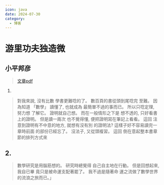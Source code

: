 ```yaml
---
icon: java
date: 2024-07-30
category:
  - 博客
---
```


# 游里功夫独造微

<!-- more -->

## 小平邦彦

> [文章pdf](https://www.math.sinica.edu.tw/media/pdf/d251/25105.pdf)

1. 

> 對我來說, 沒有比數
學書更難唸的了。 數百頁的書從頭到尾唸完
至難。 因為知道 「數學」 讀懂了, 也就成為
最簡單不過的事而已。 所以只唸定理, 努力想
了解它。 證明就自己想。 而在一般情形之下是
想不透的, 只好看書上的證明。 但是讀一兩次
也不覺得懂, 便把證明寫在筆記上看看。 這回
注意到證明有不中意的地方, 就想有沒有別
的證明法? 這樣子好不容易讀完一章時前面
的部份已經忘了。 沒法子, 又從頭複習。 這回
倒在意起整本書章節的排列方式來



## 2. 

>數學研究是用腦筋想的。 研究時總覺得
自己自主地在行動。 但是回想起來, 我自已畢
竟只是被命運支配著罷了。 我不過是隨著命
運之流做了數學世界的流浪之旅而已。」